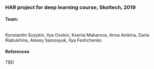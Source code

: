 ### HAR project for deep learning course, Skoltech, 2019

#### Team:
<br>
Konstantin Sozykin, Ilya Osokin, Ksenia Makarova, Anna Anikina, Daria Riabukhina, Alexey Samosyuk, Ilya Feshchenko

#### References
TBD
